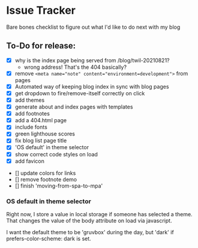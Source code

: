 # Issue Tracker

Bare bones checklist to figure out what I'd like to do next with my blog

## To-Do for release:

- [x] why is the index page being served from /blog/twil-20210821?
  - wrong address! That's the 404 basically?
- [x] remove `<meta name="note" content="environment=development">` from pages
- [x] Automated way of keeping blog index in sync with blog pages
- [x] get dropdown to fire/remove-itself correctly on click
- [x] add themes
- [x] generate about and index pages with templates
- [x] add footnotes
- [x] add a 404.html page
- [x] include fonts
- [x] green lighthouse scores
- [x] fix blog list page title
- [x] 'OS default' in theme selector
- [x] show correct code styles on load
- [x] add favicon
- [] update colors for links
- [] remove footnote demo
- [] finish 'moving-from-spa-to-mpa'

### OS default in theme selector

Right now, I store a value in local storage if someone has selected a theme. That changes the value of the body attribute on load via javascript.

I want the default theme to be 'gruvbox' during the day, but 'dark' if prefers-color-scheme: dark is set. 